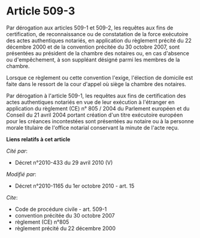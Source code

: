 # Article 509-3

Par dérogation aux articles 509-1 et 509-2, les requêtes aux fins de certification, de reconnaissance ou de constatation de
la force exécutoire des actes authentiques notariés, en application du règlement précité du 22 décembre 2000 et de la
convention précitée du 30 octobre 2007, sont présentées au président de la chambre des notaires ou, en cas d'absence ou
d'empêchement, à son suppléant désigné parmi les membres de la chambre. 

Lorsque ce règlement ou cette convention l'exige, l'élection de domicile est faite dans le ressort de la cour d'appel où
siège la chambre des notaires. 

Par dérogation à l'article 509-1, les requêtes aux fins de certification des actes authentiques notariés en vue de leur
exécution à l'étranger en application du règlement (CE) n° 805 / 2004 du Parlement européen et du Conseil du 21 avril 2004
portant création d'un titre exécutoire européen pour les créances incontestées sont présentées au notaire ou à la personne
morale titulaire de l'office notarial conservant la minute de l'acte reçu.

**Liens relatifs à cet article**

_Cité par_:

  - Décret n°2010-433 du 29 avril 2010 (V)

_Modifié par_:

  - Décret n°2010-1165 du 1er octobre 2010 - art. 15

_Cite_:

  - Code de procédure civile - art. 509-1
  - convention précitée du 30 octobre 2007
  - règlement (CE) n°805
  - règlement précité du 22 décembre 2000
